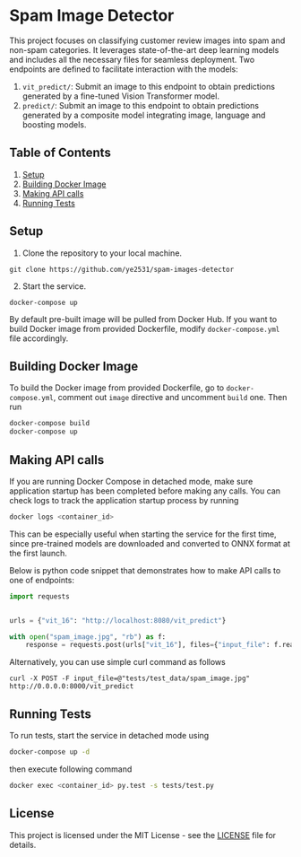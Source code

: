 # Spam Image Detector

This project focuses on classifying customer review images into spam and non-spam categories. It leverages state-of-the-art deep learning models and includes all the necessary files for seamless deployment. Two endpoints are defined to facilitate interaction with the models:  
1. `vit_predict/`: Submit an image to this endpoint to obtain predictions generated by a fine-tuned Vision Transformer model. 
2. `predict/`: Submit an image to this endpoint to obtain predictions generated by a composite model integrating image, language and boosting models. 

## Table of Contents

1. [Setup](#setup)
2. [Building Docker Image](#building-docker-image)
3. [Making API calls](#making-api-calls)
4. [Running Tests](#running-tests)


## Setup
1. Clone the repository to your local machine.
```code
git clone https://github.com/ye2531/spam-images-detector
```
2. Start the service. 
```code
docker-compose up
```
By default pre-built image will be pulled from Docker Hub. If you want to build Docker image from provided Dockerfile, modify `docker-compose.yml` file accordingly. 
    
## Building Docker Image
To build the Docker image from provided Dockerfile, go to `docker-compose.yml`, comment out `image` directive and uncomment `build` one. Then run
```bash
docker-compose build
docker-compose up
```

## Making API calls 

If you are running Docker Compose in detached mode, make sure application startup has been completed before making any calls. You can check logs to track the application startup process by running 
```bash
docker logs <container_id>
```
This can be especially useful when starting the service for the first time, since pre-trained models are downloaded and converted to ONNX format at the first launch.

Below is python code snippet that demonstrates how to make API calls to one of endpoints:
```python
import requests


urls = {"vit_16": "http://localhost:8080/vit_predict"}

with open("spam_image.jpg", "rb") as f: 
    response = requests.post(urls["vit_16"], files={"input_file": f.read()})
```
Alternatively, you can use simple curl command as follows

```code
curl -X POST -F input_file=@"tests/test_data/spam_image.jpg" http://0.0.0.0:8000/vit_predict
```

## Running Tests
To run tests, start the service in detached mode using 
```bash
docker-compose up -d
```
then execute following command
```bash
docker exec <container_id> py.test -s tests/test.py
```

## License

This project is licensed under the MIT License - see the [LICENSE](LICENSE) file for details.